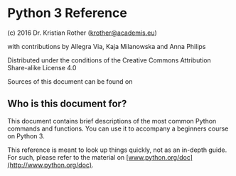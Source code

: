 
# Python 3 Reference

(c) 2016 Dr. Kristian Rother (krother@academis.eu)

with contributions by Allegra Via, Kaja Milanowska and Anna Philips

Distributed under the conditions of the Creative Commons Attribution Share-alike License 4.0

Sources of this document can be found on []() 

## Who is this document for?

This document contains brief descriptions of the most common Python commands and functions. You can use it to accompany a beginners course on Python 3.

This reference is meant to look up things quickly, not as an in-depth guide. For such, please refer to the material on [www.python.org/doc](http://www.python.org/doc).

